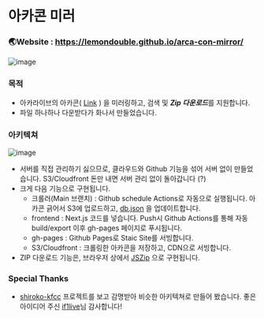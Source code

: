 # 아카콘 미러

### 🌏Website : https://lemondouble.github.io/arca-con-mirror/

![image](https://user-images.githubusercontent.com/31124212/214198604-d8eef800-0a4e-4934-a731-61088770fff5.png)

### 목적
* 아카라이브의 아카콘( [Link](https://arca.live/e/?p=1) ) 을 미러링하고, 검색 및 ***Zip 다운로드***를 지원합니다.
* 파일 하나하나 다운받다가 화나서 만들었습니다.

### 아키텍쳐

![image](https://user-images.githubusercontent.com/31124212/214200963-c1cc14dd-957d-442b-b6f5-f4e35fd7fc63.png)


* 서버를 직접 관리하기 싫으므로, 클라우드와 Github 기능을 섞어 서버 없이 만들었습니다. S3/Cloudfront 돈만 내면 서버 관리 없이 돌아갑니다 (?) 
* 크게 다음 기능으로 구현됩니다.
    * 크롤러(Main 브랜치) : Github schedule Actions로 자동으로 실행됩니다. 아카콘 긁어서 S3에 업로드하고, [db.json](https://github.com/LemonDouble/arca-con-mirror/blob/main/src/database/db.json) 을 업데이트합니다.
    * frontend : Next.js 코드를 넣습니다. Push시 Github Actions를 통해 자동 build/export 이후 gh-pages 페이지로 푸시됩니다.
    * gh-pages : Github Pages로 Staic Site를 서빙합니다.
    * S3/Cloudfront : 크롤링한 아카콘을 저장하고, CDN으로 서빙합니다.
* ZIP 다운로드 기능은, 브라우저 상에서 [JSZip](https://stuk.github.io/jszip/) 으로 구현됩니다.

### Special Thanks

* [shiroko-kfcc](https://github.com/if1live/shiroko-kfcc) 프로젝트를 보고 감명받아 비슷한 아키텍쳐로 만들어 봤습니다. 좋은 아이디어 주신 [if1live](https://github.com/if1live)님 감사합니다!
